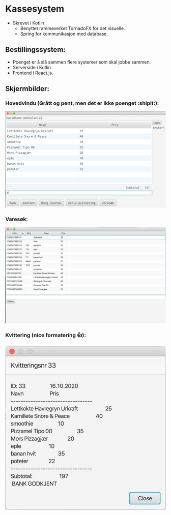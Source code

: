 # Kassesystem
* Skrevet i Kotlin
  - Benyttet rammeverket TornadoFX for det visuelle.
  - Spring for kommunikasjon med database.
  
## Bestillingssystem:
* Poenget er å slå sammen flere systemer som skal jobbe sammen.
* Serverside i Kotlin.
* Frontend i React.js.

## Skjermbilder:

### Hovedvindu (Grått og pent, men det er ikke poenget :shipit:):
![Alt text...](src/main/resources/img/Hovedvindu.jpg?raw=true)

### Varesøk:
![Alt text...](src/main/resources/img/Vareregister.jpg?raw?true)

### Kvittering (nice formatering :+1:):

![Alt text...](src/main/resources/img/Kvittering.jpg?raw?true)
